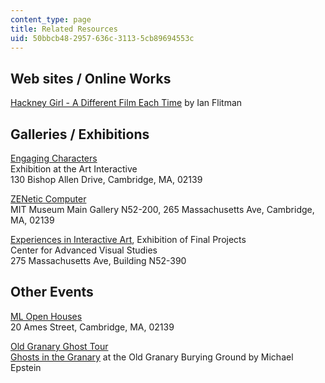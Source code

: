 ```yaml
---
content_type: page
title: Related Resources
uid: 50bbcb48-2957-636c-3113-5cb89694553c
---
```


Web sites / Online Works
------------------------

[Hackney Girl - A Different Film Each Time](http://www.blipstation.com/) by Ian Flitman

Galleries / Exhibitions
-----------------------

[Engaging Characters](http://www.mitpressjournals.org/doi/abs/10.1162/152028104772624982?journalCode=pajj)  
Exhibition at the Art Interactive  
130 Bishop Allen Drive, Cambridge, MA, 02139

[ZENetic Computer](http://ic.media.mit.edu/courses/mas878/shows/zenetic.html)  
MIT Museum Main Gallery N52-200, 265 Massachusetts Ave, Cambridge, MA, 02139

[Experiences in Interactive Art](http://ic.media.mit.edu/courses/mas878/shows/iashow.html), Exhibition of Final Projects  
Center for Advanced Visual Studies  
275 Massachusetts Ave, Building N52-390

Other Events
------------

[ML Open Houses](http://ic.media.mit.edu/courses/mas878/shows/mlevents.html)  
20 Ames Street, Cambridge, MA, 02139

[Old Granary Ghost Tour](http://ic.media.mit.edu/courses/mas878/shows/granarytour.html)  
[Ghosts in the Granary](http://ic.media.mit.edu/courses/mas878/shows/granarytour.html) at the Old Granary Burying Ground by Michael Epstein